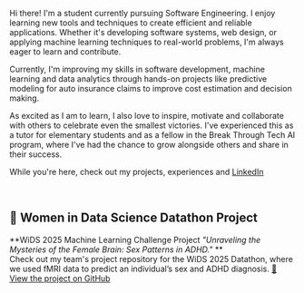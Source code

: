 Hi there! I'm a student currently pursuing Software Engineering. I enjoy learning new tools and techniques to create efficient and reliable applications. Whether it's developing software systems, web design, or applying machine learning techniques to real-world problems, I'm always eager to learn and contribute.

Currently, I'm improving my skills in software development, machine learning and data analytics through hands-on projects like predictive modeling for auto insurance claims to improve cost estimation and decision making.

As excited as I am to learn, I also love to inspire, motivate and collaborate with others to celebrate even the smallest victories. I've experienced this as a tutor for elementary students and as a fellow in the Break Through Tech AI program, where I've had the chance to grow alongside others and share in their success. 

While you're here, check out my projects, experiences and [LinkedIn](https://www.linkedin.com/in/livia-mary-john/)  

<br>

## 🧠 Women in Data Science Datathon Project

**WiDS 2025 Machine Learning Challenge Project *"Unraveling the Mysteries of the Female Brain: Sex Patterns in ADHD."*  **  
Check out my team's project repository for the WiDS 2025 Datathon, where we used fMRI data to predict an individual’s sex and ADHD diagnosis.
[🔗 View the project on GitHub](https://github.com/anniezhang27/WiDS-AI-Studio--Team-Brainwave/tree/main)
